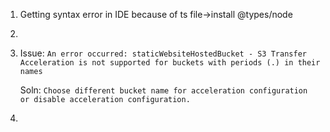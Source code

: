 1. Getting syntax error in IDE because of ts file->install @types/node
2. 
3. Issue:
   `An error occurred: staticWebsiteHostedBucket - S3 Transfer Acceleration is not supported for buckets with periods (.) in their names`
   
   Soln:
    `Choose different bucket name for acceleration configuration or disable acceleration configuration.`
4. 